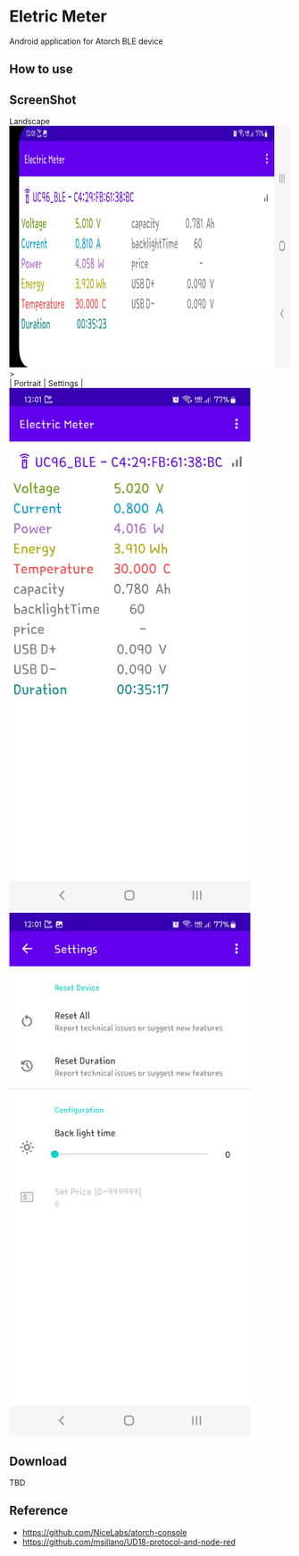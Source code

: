 # Eletric Meter

Android application for Atorch BLE device

## How to use

## ScreenShot
Landscape <img src="https://github.com/zephy-lee/ElectricMeter/blob/main/land_Electric_Meter.jpg" width="936" height="432"/>><br>
| Portrait                                              | Settings                                                |
<img src="https://github.com/zephy-lee/ElectricMeter/blob/main/portrait_Electric_Meter.jpg" width="432" height="936"/>
<img src="https://github.com/zephy-lee/ElectricMeter/blob/main/settings_Electric_Meter.jpg" width="432" height="936"/>

## Download
TBD

##

## Reference
- <https://github.com/NiceLabs/atorch-console>
- <https://github.com/msillano/UD18-protocol-and-node-red>
